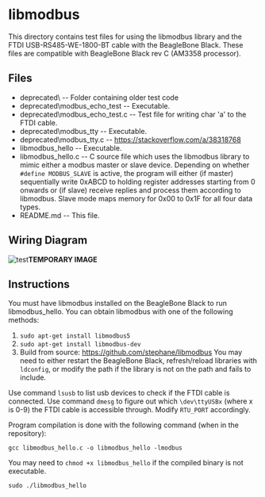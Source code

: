 # libmodbus

This directory contains test files for using the libmodbus library and the FTDI USB-RS485-WE-1800-BT cable with the BeagleBone Black. These files are compatible with BeagleBone Black rev C (AM3358 processor).

## Files
- deprecated\ -- Folder containing older test code
- deprecated\modbus_echo_test -- Executable.
- deprecated\modbus_echo_test.c -- Test file for writing char 'a' to the FTDI cable.
- deprecated\modbus_tty -- Executable.
- deprecated\modbus_tty.c -- https://stackoverflow.com/a/38318768
- libmodbus_hello -- Executable.
- libmodbus_hello.c -- C source file which uses the libmodbus library to mimic either a modbus master or slave device. Depending on whether `#define MODBUS_SLAVE` is active, the program will either (if master) sequentially write 0xABCD to holding register addresses starting from 0 onwards or (if slave) receive replies and process them according to libmodbus. Slave mode maps memory for 0x00 to 0x1F for all four data types.
- README.md -- This file.
## Wiring Diagram
![test](https://www.google.com/images/branding/googlelogo/1x/googlelogo_color_272x92dp.png)**TEMPORARY IMAGE**

## Instructions
You must have libmodbus installed on the BeagleBone Black to run libmodbus_hello. You can obtain libmodbus with one of the following methods:
1. `sudo apt-get install libmodbus5`
2. `sudo apt-get install libmodbus-dev`
3. Build from source: https://github.com/stephane/libmodbus
You may need to either restart the BeagleBone Black, refresh/reload libraries with `ldconfig`, or modify the path if the library is not on the path and fails to include.

Use command `lsusb` to list usb devices to check if the FTDI cable is connected.
Use command `dmesg` to figure out which `\dev\ttyUSBx` (where x is 0-9) the FTDI cable is accessible through. Modify `RTU_PORT` accordingly.

Program compilation is done with the following command (when in the repository):
```
gcc libmodbus_hello.c -o libmodbus_hello -lmodbus
```
You may need to `chmod +x libmodbus_hello` if the compiled binary is not executable.
```
sudo ./libmodbus_hello
```
